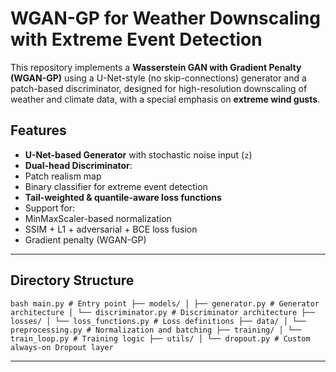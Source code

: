 # WGAN-GP for Weather Downscaling with Extreme Event Detection

This repository implements a **Wasserstein GAN with Gradient Penalty (WGAN-GP)** using a U-Net-style (no skip-connections) generator and a patch-based discriminator, designed for high-resolution downscaling of weather and climate data, with a special emphasis on **extreme wind gusts**.

##  Features

-  **U-Net-based Generator** with stochastic noise input (`z`)
-  **Dual-head Discriminator**: 
  - Patch realism map
  - Binary classifier for extreme event detection
-  **Tail-weighted & quantile-aware loss functions**
-  Support for:
  - MinMaxScaler-based normalization
  - SSIM + L1 + adversarial + BCE loss fusion
  - Gradient penalty (WGAN-GP)

---

## Directory Structure 
```bash main.py # Entry point ├── models/ │ ├── generator.py # Generator architecture │ └── discriminator.py # Discriminator architecture ├── losses/ │ └── loss_functions.py # Loss definitions ├── data/ │ └── preprocessing.py # Normalization and batching ├── training/ │ └── train_loop.py # Training logic ├── utils/ │ └── dropout.py # Custom always-on Dropout layer ```

---

